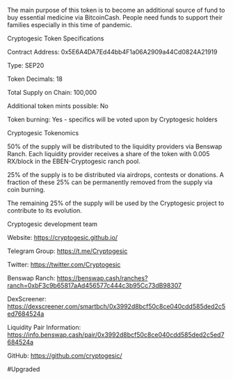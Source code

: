 The main purpose of this token is to become an additional source of fund to buy essential medicine via BitcoinCash.
People need funds to support their families especially in this time of pandemic. 


Cryptogesic Token Specifications

Contract Address: 0x5E6A4DA7Ed44bb4F1a06A2909a44Cd0824A21919

Type: SEP20

Token Decimals: 18

Total Supply on Chain: 100,000

Additional token mints possible: No

Token burning: Yes - specifics will be voted upon by Cryptogesic holders


Cryptogesic Tokenomics

50% of the supply will be distributed to the liquidity providers via Benswap Ranch. Each liquidity provider receives a share of the token with 0.005 RX/block in the EBEN-Cryptogesic ranch pool.

25% of the supply is to be distributed via airdrops, contests or donations. A fraction of these 25% can be permanently removed from the supply via coin burning.

The remaining 25% of the supply will be used by the Cryptogesic project to contribute to its evolution.


Cryptogesic development team

Website: https://cryptogesic.github.io/

Telegram Group: https://t.me/Cryptogesic

Twitter: https://twitter.com/Cryptogesic

Benswap Ranch: https://benswap.cash/ranches?ranch=0xbF3c9b65817aAd456577c444c3b95Cc73dB98307

DexScreener: https://dexscreener.com/smartbch/0x3992d8bcf50c8ce040cdd585ded2c5ed7684524a

Liquidity Pair Information: https://info.benswap.cash/pair/0x3992d8bcf50c8ce040cdd585ded2c5ed7684524a

GitHub: https://github.com/cryptogesic/



#Upgraded
